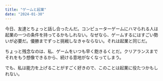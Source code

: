 ```yaml
---
title: "ゲームと起業"
date: "2024-01-30"
---
```


今日、友達とちょっと話し合ったんだ。コンピューターゲームにハマられる人は起業の一つの条件を持ってるかもしれない。なぜなら、ゲームするにはすごい勢いが必要だ。優勝までずっと挑戦しなきゃならない。それは起業と同じだ。

ちょっと残念なのは、私、ゲームをいつも早く飽きるくとだ。クリアランスまでそれをもう想像できるから、続ける意地がなくなってしまう。

でも、私は能力を上げることがすごく好きので、このことは起業に役たつかもしれない。
